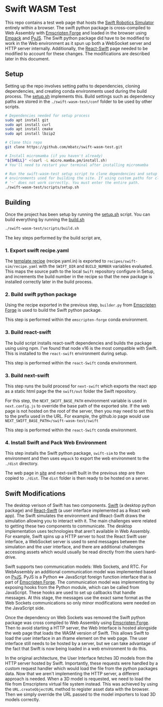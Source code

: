 # Swift WASM Test

This repo contains a test web page that hosts the [Swift Robotics Simulator](https://github.com/jhavl/swift) entirely within a browser. The swift python package is cross-compiled to Web Assembly with [Emscripten Forge](https://github.com/emscripten-forge/recipes) and loaded in the browser using [Empack](https://github.com/emscripten-forge/empack) and [PyJS](https://github.com/emscripten-forge/pyjs.git). The Swift python package did have to be modified to work in the Web environment as it spun up both a WebSocket server and HTTP server internally. Additionally, the [React-Swift](https://github.com/jhavl/react-swift.git) page needed to be modified to account for these changes. The modifications are described later in this document.

## Setup

Setting up the repo involves setting paths to dependencies, cloning dependencies, and creating conda environments used during the build process. The [setup.sh](scripts/setup.sh) implements this. Build settings such as dependency paths are stored in the `./swift-wasm-test/conf` folder to be used by other scripts.

```sh
# Dependencies needed for setup process
sudo apt install git
sudo apt install curl
sudo apt install cmake
sudo apt install lbzip2

# Clone this repo
git clone https://github.com/mbatc/swift-wasm-test.git

# Install micromamba (if you haven't already)
"${SHELL}" <(curl -L micro.mamba.pm/install.sh)
# You'll need to restart your terminal after installing micromamba

# Run the swift-wasm-test setup script to clone dependencies and setup
# environments used for building the site. If using custom paths for cloned repos
# '~' does not work correctly. You must enter the entire path.
./swift-wasm-test/scripts/setup.sh
```

## Building

Once the project has been setup by running the [setup.sh](scripts/setup.sh) script. You can build everything by running the [build.sh](scripts/build.sh)

```sh
./swift-wasm-test/scripts/build.sh
```

The key steps performed by the build script are,

### 1. Export swift recipe.yaml

The [template recipe](recipes/swift-sim/recipe.yaml.in) (recipe.yaml.in) is exported to `recipes/swift-sim/recipe.yaml` with the `SWIFT_DIR` and `BUILD_NUMBER` variables evaluated. This maps the source path to the local `Swift` repository configure in Setup, and increments the build number in the recipe so that the new package is installed correctly later in the build process.

### 2. Build swift python package

Using the recipe exported in the previous step, `builder.py` from [Emscripten Forge](https://github.com/emscripten-forge/recipes.git) is used to build the Swift python package.

This step is performed within the `emscripten-forge` conda environment.

### 3. Build react-swift

The build script installs react-swift dependencies and builds the package using using npm. I've found that node v16 is the most compatible with Swift. This is installed to the `react-swift` environment during setup.

This step is performed within the `react-Swift` conda environment.

### 3. Build next-swift

This step runs the build procesd for `next-swift` which exports the react app as a static html page the the `swift/out` folder the Swift repository.

For this step, the `NEXT_SWIFT_BASE_PATH` environment variable is used in `next.config.js` to override the base path of the exported site. If the web page is not hosted on the root of the server, then you may need to set this to the prefix used in the URL. For example, the github.io page would use `NEXT_SWIFT_BASE_PATH=/swift-wasm-test/swift`

This step is performed within the `react-Swift` conda environment.

### 4. Install Swift and Pack Web Environment

This step installs the Swift python package, `swift-sim` to the web environment and then uses `empack` to export the web environment to the `./dist` directory.

The web page in [site](./site/) and next-swift built in the previous step are then copied to `./dist`. The `dist` folder is then ready to be hosted on a server.

## Swift Modifications

The desktop verison of Swift has two components. [Swift](https://github.com/jhavl/swift) (a desktop python package) and [React-Swift](https://github.com/jhavl/react-swift) (a user interface implemented as a React web app). The Swift simulates the environment and tReact-Swift draws the simulation allowing you to interact with it. The main challenges were related to getting these two components to communicate. The desktop implementation uses technologies that aren’t available in Web Assembly. For example, Swift spins up a HTTP server to host the React Swift user interface, a WebSocket server is used to send messages between the simulation and the user interface, and there are additional challenges accessing assets which would usually be read directly from the users hard-drive.

Swift supports two communication models: Web Sockets, and RTC. For WebAssembly an additional communication model was implemented based on [PyJS](https://github.com/emscripten-forge/pyjs.git). PyJS is a Python <=> JavaScript foreign function interface that is part of [Emscripten Forge](https://github.com/emscripten-forge/recipes). The communication model was implementing by exposing hooks from the Python module, which can be called from JavaScript. These hooks are used to set up callbacks that handle messages. At this stage, the messages use the exact same format as the Web Sockets communications so only minor modifications were needed on the JavaScript side.

Once the dependency on Web Sockets was removed the Swift python package was cross compiled to Web Assembly using [Emscripten Forge](https://github.com/emscripten-forge/recipes). Then to avoid starting a HTTP server, the Web Interface is hosted alongside the web page that loads the WASM version of Swift. This allows Swift to load the user interface in an iframe element on the web page. The user interface still needs to be hosted by a server, but we can take advantage of the fact that Swift is now being loaded in a web environment to do this.

In the original architecture, the User Interface fetches 3D models from the HTTP server hosted by Swift. Importantly, these requests were handled by a custom request handler which would load the file from the python packages data. Now that we aren't implementing the HTTP server, a different approach is needed. When a 3D model is requested, we need to load the file from Emscriptens virtual file system instead. This was achieved by using the `URL.createObjectURL` method to register asset data with the browser. Then we simply override the URL passed to the model importers to load 3D models correctly.
